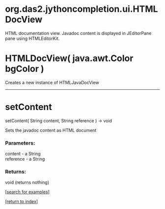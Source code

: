 # org.das2.jythoncompletion.ui.HTMLDocView

HTML documentation view.
  Javadoc content is displayed in JEditorPane pane using HTMLEditorKit.

# HTMLDocView( java.awt.Color bgColor )
Creates a new instance of HTMLJavaDocView

***
<a name="setContent"></a>
# setContent
setContent( String content, String reference ) &rarr; void

Sets the javadoc content as HTML document

### Parameters:
content - a String
<br>reference - a String

### Returns:
void (returns nothing)


<a href="https://github.com/autoplot/dev/search?q=setContent&unscoped_q=setContent">[search for examples]</a>

<a href="https://github.com/autoplot/documentation/blob/master/javadoc/index-all.md">[return to index]</a>

